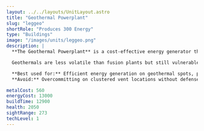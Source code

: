 ```yaml
---
layout: ../../layouts/UnitLayout.astro
title: "Geothermal Powerplant"
slug: "leggeo"
shortRole: "Produces 300 Energy"
type: "Buildings"
image: "/images/units/leggeo.png"
description: |
  **The Geothermal Powerplant** is a cost-effective energy generator that must be placed on geothermal vents. Offering reliable output and a modest storage buffer, it’s a solid Tier-1+ energy source for expanding bases.

  Geothermals are less volatile than fusion plants but still vulnerable to focused assaults due to predictable placement. Use them to complement solar or fusion generation in mid-game setups.

  **Best used for:** Efficient energy generation on geothermal spots, powering economy expansions  
  **Avoid:** Overcommitting on clustered vent locations without defenses

metalCost: 560
energyCost: 13000
buildTime: 12900
health: 2050
sightRange: 273
techLevel: 1
---
```

